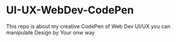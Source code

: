 # UI-UX-WebDev-CodePen
This repo is about my creative CodePen of Web Dev UI/UX you can manipulate Design by Your onw way
